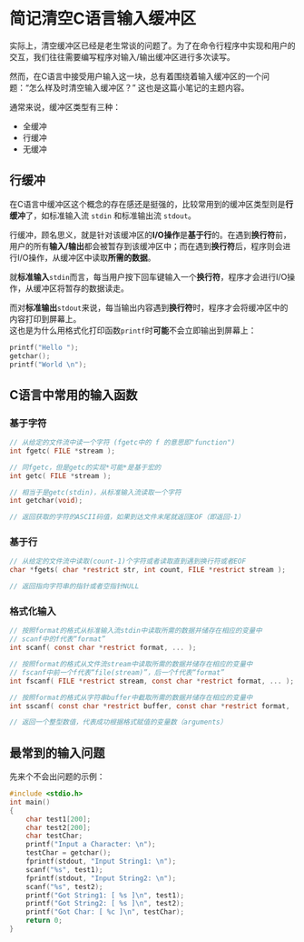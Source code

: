 # 简记清空C语言输入缓冲区

实际上，清空缓冲区已经是老生常谈的问题了。为了在命令行程序中实现和用户的交互，我们往往需要编写程序对输入/输出缓冲区进行多次读写。

然而，在C语言中接受用户输入这一块，总有着围绕着输入缓冲区的一个问题：“怎么样及时清空输入缓冲区？” 这也是这篇小笔记的主题内容。

通常来说，缓冲区类型有三种：

* 全缓冲
* 行缓冲
* 无缓冲

## 行缓冲

在C语言中缓冲区这个概念的存在感还是挺强的，比较常用到的缓冲区类型则是**行缓冲**了，如标准输入流 `stdin` 和标准输出流 `stdout`。  

行缓冲，顾名思义，就是针对该缓冲区的**I/O操作**是**基于行**的。在遇到**换行符**前，用户的所有**输入/输出**都会被暂存到该缓冲区中；而在遇到**换行符**后，程序则会进行I/O操作，从缓冲区中读取**所需的数据**。 

就**标准输入**`stdin`而言，每当用户按下回车键输入一个**换行符**，程序才会进行I/O操作，从缓冲区将暂存的数据读走。

而对**标准输出**`stdout`来说，每当输出内容遇到**换行符**时，程序才会将缓冲区中的内容打印到屏幕上。  
这也是为什么用格式化打印函数`printf`时**可能**不会立即输出到屏幕上：
```c
printf("Hello ");
getchar();
printf("World \n");
```

## C语言中常用的输入函数

### 基于字符

```c
// 从给定的文件流中读一个字符 (fgetc中的 f 的意思即"function")
int fgetc( FILE *stream ); 

// 同fgetc，但是getc的实现*可能*是基于宏的
int getc( FILE *stream ); 

// 相当于是getc(stdin)，从标准输入流读取一个字符
int getchar(void);

// 返回获取的字符的ASCII码值，如果到达文件末尾就返回EOF（即返回-1）
```

### 基于行

```c
// 从给定的文件流中读取(count-1)个字符或者读取直到遇到换行符或者EOF
char *fgets( char *restrict str, int count, FILE *restrict stream );

// 返回指向字符串的指针或者空指针NULL
```

### 格式化输入

```c
// 按照format的格式从标准输入流stdin中读取所需的数据并储存在相应的变量中
// scanf中的f代表“format”
int scanf( const char *restrict format, ... );

// 按照format的格式从文件流stream中读取所需的数据并储存在相应的变量中
// fscanf中前一个f代表“file(stream)”，后一个f代表“format”
int fscanf( FILE *restrict stream, const char *restrict format, ... );

// 按照format的格式从字符串buffer中截取所需的数据并储存在相应的变量中
int sscanf( const char *restrict buffer, const char *restrict format, ... );

// 返回一个整型数值，代表成功根据格式赋值的变量数（arguments）
```

## 最常到的输入问题

先来个不会出问题的示例：

```c
#include <stdio.h>
int main()
{
	char test1[200];
	char test2[200];
	char testChar;
	printf("Input a Character: \n");
	testChar = getchar();
	fprintf(stdout, "Input String1: \n");
	scanf("%s", test1);
	fprintf(stdout, "Input String2: \n");
	scanf("%s", test2);
	printf("Got String1: [ %s ]\n", test1);
	printf("Got String2: [ %s ]\n", test2);
	printf("Got Char: [ %c ]\n", testChar);
	return 0;
}
```
